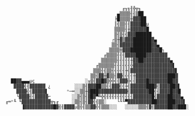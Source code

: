 
                                                ╓╖╗╢╬╦╖
                                              ▄▒▒▒▒╢╢▒██
                                             ╞█▒▒▒▒╫▓▓▓██
                                             ║╣▒▒╢╢▓▓▓▓██µ
                                             ▒▒▒▒╢╫▓▓▓▓▓▓█
                                             ▒╢▒╢╣▓▓▓██████
                                            ┌▒╫▓▒▓▓▓███████▓▄
                                            ▒▒╢▓▓▓▓▓███████▓▓▄
                                           ▒▒▒▒╫▓▓▓████████▓▓▓█┐
                                         ╓▒▒▒▒╢╢╢▓▓▓▓████▓▓▓▓▓▓▓▓
                                        ▒▒▒▒▒▒╢╢╢╢╢╫▓▓██▓▓▓▓▓▓▓▓▓▓▄
                                      ╓▒▒▒▒▒▒╢╢╢╢╣╢╬▓▓▓▓▓▓▓▓▓▓▓▓▓▓▓▌
                                     ▒▒▒╢╣▒▒╢╣╢╣╢╫╣▓▓▓▓▓▓▓▓▓▓▓▓▓▓▓▓▓▌
                                    ▒▒╢▓▓╫▓▒▒╢▓▓╣╣╣╢╫▓▓▓▓▓▓▓▓▓▓▓▓███▓
      ██▓▓▄▄▄µç                   ░╥▒╢▓▓█▓▒╬╬╣╢▓▓▓╬╣╢▓▓▓▓█▓▓▓▓▓▓▓██▓▓
       ▓▓▓▓╣╢▓▓▓▓▓▓ ¿         ░░░▒╢▓▓▓██▒▒╢╢▓▓▓╣╣╫╣▓▓▓▓▓▓███▓╢▓▓▓▓██▓▌
        ▓▓▓▓╣╣▓▓▓▓▓▌       ⁿ─═░░▒▒╫▓███▓▓▓▓▓▓▓▓▓▓▓╣▓▓▓▓▓▓▓██╣╢▓▓▓▓█▓▓█
        └▓▓▓▓╢╢▓▓▓▓▓⌐        ░░▒╢▒╢▓█▓▀╩╬╣╢╢╢╢╢╢╣╢╢╢▓▓▓▓▓▓▓█╣▓▓▓▓██▓▓▓▄
    ╓═ⁿ╙ ╙▓▓▓▓▓▓▓▓▓▓▓╦╖╓     ░▒▒╢▒╢▓▓╣╣▒▒░    └╙╙▀▓▓▓▓▓▓▓▓▓██▓▓▓▓███▓▓▓▌
          ▐▓▓▓▓▓▓▓▓▓▓▓█▓╢╢▓▓▓▓µ▒╢╣▒▒▓▓╣╣▒▒▒░░░   ░░░░░▒▒▒╢▓╢▓▓▓▓▓██▓▓███░
    
